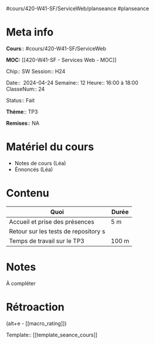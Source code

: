 #cours/420-W41-SF/ServiceWeb/planseance #planseance
# Meta info

**Cours**:: #cours/420-W41-SF/ServiceWeb 

**MOC:** [[420-W41-SF - Services Web - MOC]]

Chip::  <span class="chip cours-2">SW</span> 
Session:: H24

Date::  2024-04-24
Semaine:: 12
Heure:: 16:00 à 18:00  
ClasseNum:: 24

Status:: <span class="chip done">Fait</span>

**Thème**::  TP3

**Remises**:: <span class="chip na">NA</span>

# Matériel du cours
* Notes de cours (Léa)
* Énnoncés (Léa)
# Contenu
| Quoi                                 | Durée |
| ------------------------------------ | ----- |
| Accueil et prise des présences       | 5 m   |
| Retour sur les tests de repository s |       |
| Temps de travail sur le TP3          | 100 m |

# Notes
À compléter

# Rétroaction
(alt+e - [[macro_rating]])

Template:: [[template_seance_cours]]